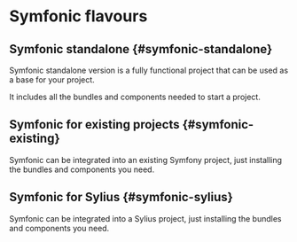 # Symfonic flavours

## Symfonic standalone {#symfonic-standalone}

Symfonic standalone version is a fully functional project that can be used as a base for your project. 

It includes all the bundles and components needed to start a project.

## Symfonic for existing projects {#symfonic-existing}

Symfonic can be integrated into an existing Symfony project, just installing the bundles and components you need.

## Symfonic for Sylius {#symfonic-sylius}

Symfonic can be integrated into a Sylius project, just installing the bundles and components you need.

